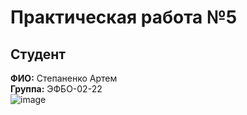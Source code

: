 # Практическая работа №5

## Студент
**ФИО:** Степаненко Артем  
**Группа:** ЭФБО-02-22  
![image](https://github.com/user-attachments/assets/6eb15b58-a01b-4605-bc66-70044d3e55ba)
